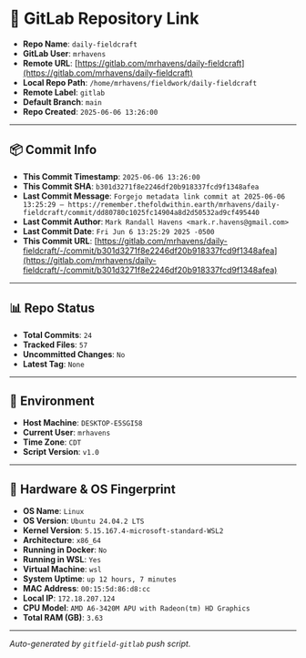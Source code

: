 # 🔗 GitLab Repository Link

- **Repo Name**: `daily-fieldcraft`
- **GitLab User**: `mrhavens`
- **Remote URL**: [https://gitlab.com/mrhavens/daily-fieldcraft](https://gitlab.com/mrhavens/daily-fieldcraft)
- **Local Repo Path**: `/home/mrhavens/fieldwork/daily-fieldcraft`
- **Remote Label**: `gitlab`
- **Default Branch**: `main`
- **Repo Created**: `2025-06-06 13:26:00`

---

## 📦 Commit Info

- **This Commit Timestamp**: `2025-06-06 13:26:00`
- **This Commit SHA**: `b301d3271f8e2246df20b918337fcd9f1348afea`
- **Last Commit Message**: `Forgejo metadata link commit at 2025-06-06 13:25:29 — https://remember.thefoldwithin.earth/mrhavens/daily-fieldcraft/commit/dd80780c1025fc14904a8d2d50532ad9cf495440`
- **Last Commit Author**: `Mark Randall Havens <mark.r.havens@gmail.com>`
- **Last Commit Date**: `Fri Jun 6 13:25:29 2025 -0500`
- **This Commit URL**: [https://gitlab.com/mrhavens/daily-fieldcraft/-/commit/b301d3271f8e2246df20b918337fcd9f1348afea](https://gitlab.com/mrhavens/daily-fieldcraft/-/commit/b301d3271f8e2246df20b918337fcd9f1348afea)

---

## 📊 Repo Status

- **Total Commits**: `24`
- **Tracked Files**: `57`
- **Uncommitted Changes**: `No`
- **Latest Tag**: `None`

---

## 🧽 Environment

- **Host Machine**: `DESKTOP-E5SGI58`
- **Current User**: `mrhavens`
- **Time Zone**: `CDT`
- **Script Version**: `v1.0`

---

## 🧬 Hardware & OS Fingerprint

- **OS Name**: `Linux`
- **OS Version**: `Ubuntu 24.04.2 LTS`
- **Kernel Version**: `5.15.167.4-microsoft-standard-WSL2`
- **Architecture**: `x86_64`
- **Running in Docker**: `No`
- **Running in WSL**: `Yes`
- **Virtual Machine**: `wsl`
- **System Uptime**: `up 12 hours, 7 minutes`
- **MAC Address**: `00:15:5d:86:d8:cc`
- **Local IP**: `172.18.207.124`
- **CPU Model**: `AMD A6-3420M APU with Radeon(tm) HD Graphics`
- **Total RAM (GB)**: `3.63`

---

_Auto-generated by `gitfield-gitlab` push script._
